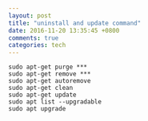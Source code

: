 ```yaml
---
layout: post
title: "uninstall and update command"
date: 2016-11-20 13:35:45 +0800
comments: true
categories: tech
---
```

	sudo apt-get purge ***
	sudo apt-get remove ***
	sudo apt-get autoremove
	sudo apt-get clean
	sudo apt-get update
	sudo apt list --upgradable
	sudo apt upgrade
